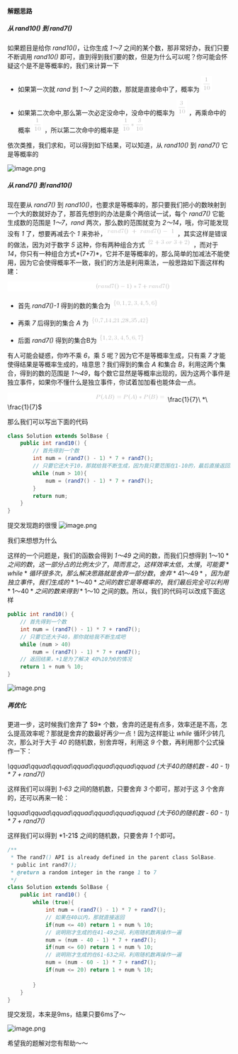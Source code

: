 #### 解题思路

##### 从 rand10() 到 rand7()

如果题目是给你 *rand10()*，让你生成 *1～7* 之间的某个数，那非常好办，我们只要不断调用 *rand10()* 即可，直到得到我们要的数，但是为什么可以呢？你可能会怀疑这个是不是等概率的，我们来计算一下
- 如果第一次就 *rand* 到 *1～7* 之间的数，那就是直接命中了，概率为 ![\frac{1}{10} ](./p__frac{1}{10}_.png)  

- 如果第二次命中,那么第一次必定没命中，没命中的概率为 ![\frac{3}{10} ](./p__frac{3}{10}_.png)  ，再乘命中的概率 ![\frac{1}{10} ](./p__frac{1}{10}_.png)  ，所以第二次命中的概率是 ![\frac{1}{10}*\frac{3}{10} ](./p__frac{1}{10}*frac{3}{10}_.png) 

依次类推，我们求和，可以得到如下结果，可以知道，从 *rand10()* 到 *rand7()* 它是等概率的

![image.png](https://pic.leetcode-cn.com/13662225e7f9704ff4475d2a539c7228028ec61d3762f94fb833d29fb237c808-image.png)




##### 从 rand7() 到 rand10()
现在要从 *rand7()* 到 *rand10()*，也要求是等概率的，那只要我们把小的数映射到一个大的数就好办了，那首先想到的办法是乘个两倍试一试，每个 *rand7()* 它能生成数的范围是 *1～7*，*rand* 两次，那么数的范围就变为 *2～14*，哦，你可能发现没有 *1* 了，想要再减去个 *1* 来弥补，![rand7()\+\rand7()-\1 ](./p__rand7___+_rand7___-__1_.png) ，其实这样是错误的做法，因为对于数字 *5* 这种，你有两种组合方式 ![(2+3\or\3+2) ](./p___2+3_or_3+2__.png) ，而对于 *14*，你只有一种组合方式*(7+7)*，它并不是等概率的，那么简单的加减法不能使用，因为它会使得概率不一致，我们的方法是利用乘法，一般思路如下面这样构建：

![\qquad\qquad\qquad\qquad\qquad\qquad\qquad(rand7()-1)*7+rand7() ](./p__qquadqquadqquadqquadqquadqquadqquad__rand7___-_1_*7+rand7___.png) 


- 首先 *rand7()-1* 得到的数的集合为 ![\left\{0,1,2,3,4,5,6\right\} ](./p__left{_0,1,2,3,4,5,6_right}_.png)  

- 再乘 *7* 后得到的集合 *A* 为 ![\left\{0，7，14，21，28，35，42\right\} ](./p__left{_0，7，14，21，28，35，42right}_.png)  

- 后面 *rand7()* 得到的集合B为 ![\left\{1,2,3,4,5,6,7\right\} ](./p__left{_1,2,3,4,5,6,7right}_.png)  

有人可能会疑惑，你咋不乘 *6*，乘 *5* 呢？因为它不是等概率生成，只有乘 *7* 才能使得结果是等概率生成的，啥意思？我们得到的集合 *A* 和集合 *B*，利用这两个集合，得到的数的范围是 *1～49*，每个数它显然是等概率出现的，因为这两个事件是独立事件，如果你不懂什么是独立事件，你试着加加看也能体会一点。

![\qquad\qquad\qquad\qquad\qquad\qquad\qquadP(AB)=P(A)*P(B)= ](./p__qquadqquadqquadqquadqquadqquadqquad_P_AB__=_P_A_*P_B_=_.png) \frac{1}{7}\ *\ \frac{1}{7}$


那么我们可以写出下面的代码
```Java []
class Solution extends SolBase {
    public int rand10() {
        // 首先得到一个数
        int num = (rand7() - 1) * 7 + rand7();
        // 只要它还大于10，那就给我不断生成，因为我只要范围在1-10的，最后直接返回就可以了
        while (num > 10){
            num = (rand7() - 1) * 7 + rand7();
        }
        return num;
    }
}
```
提交发现跑的很慢
![image.png](https://pic.leetcode-cn.com/6b845e4c71c5d187df9b3be82953a97c207e812800cffea06231708e9a499a38-image.png)

我们来想想为什么

这样的一个问题是，我们的函数会得到 *1～49* 之间的数，而我们只想得到 $1～10* 之间的数，这一部分占的比例太少了，简而言之，这样效率太低，太慢，可能要 *while* 循环很多次，那么解决思路就是舍弃一部分数，舍弃 *41～49*，因为是独立事件，我们生成的 *1～40* 之间的数它是等概率的，我们最后完全可以利用 *1～40* 之间的数来得到 *1～10$ 之间的数。所以，我们的代码可以改成下面这样
```Java []
public int rand10() {
    // 首先得到一个数
    int num = (rand7() - 1) * 7 + rand7();
    // 只要它还大于40，那你就给我不断生成吧
    while (num > 40)
        num = (rand7() - 1) * 7 + rand7();
    // 返回结果，+1是为了解决 40%10为0的情况
    return 1 + num % 10;
}
```
![image.png](https://pic.leetcode-cn.com/8582eef1938e2d3e75e7e1717ab61871b180551b7b9b665cc2fe26207caec44c-image.png)


##### 再优化
更进一步，这时候我们舍弃了 $9* 个数，舍弃的还是有点多，效率还是不高，怎么提高效率呢？那就是舍弃的数最好再少一点！因为这样能让 *while* 循环少转几次，那么对于大于 *40* 的随机数，别舍弃呀，利用这 *9* 个数，再利用那个公式操作一下：

*\qquad\qquad\qquad\qquad\qquad\qquad\qquad (大于40的随机数 - 40 - 1) * 7 + rand7()*


这样我们可以得到 *1-63* 之间的随机数，只要舍弃 *3* 个即可，那对于这 *3* 个舍弃的，还可以再来一轮：


*\qquad\qquad\qquad\qquad\qquad\qquad\qquad (大于60的随机数 - 60 - 1) * 7 + rand7()*

这样我们可以得到 *1-21$ 之间的随机数，只要舍弃 *1* 个即可。

```Java []
/**
 * The rand7() API is already defined in the parent class SolBase.
 * public int rand7();
 * @return a random integer in the range 1 to 7
 */
class Solution extends SolBase {
    public int rand10() {
        while (true){
            int num = (rand7() - 1) * 7 + rand7();
            // 如果在40以内，那就直接返回
            if(num <= 40) return 1 + num % 10;
            // 说明刚才生成的在41-49之间，利用随机数再操作一遍
            num = (num - 40 - 1) * 7 + rand7();
            if(num <= 60) return 1 + num % 10;
            // 说明刚才生成的在61-63之间，利用随机数再操作一遍
            num = (num - 60 - 1) * 7 + rand7();
            if(num <= 20) return 1 + num % 10;

        }
    }
}
```
提交发现，本来是9ms，结果只要6ms了～

![image.png](https://pic.leetcode-cn.com/864308cff322f7d32a9b3b44dc89c2c4ec4ebc418f4f5619b1697677e612da65-image.png)


希望我的题解对您有帮助～～